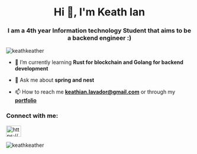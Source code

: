 <h1 align="center">Hi 👋, I'm Keath Ian</h1>
<h3 align="center">I am a 4th year Information technology Student that aims to be a backend engineer :)</h3>

<p align="left"> <img src="https://komarev.com/ghpvc/?username=keathkeather&label=Profile%20views&color=0e75b6&style=flat" alt="keathkeather" /> </p>

- 🌱 I’m currently learning **Rust for blockchain and Golang for backend development**

- 💬 Ask me about **spring and nest**

- 📫 How to reach me **keathian.lavador@gmail.com** or through my **[portfolio](https://keath.vercel.app/)**

<h3 align="left">Connect with me:</h3>
<p align="left">
<a href="https://linkedin.com/in/https://www.linkedin.com/in/keath-ian-lavador-745401232/" target="blank"><img align="center" src="https://raw.githubusercontent.com/rahuldkjain/github-profile-readme-generator/master/src/images/icons/Social/linked-in-alt.svg" alt="https://www.linkedin.com/in/keath-ian-lavador-745401232/" height="30" width="40" /></a>
</p>



<p><img align="center" src="https://github-readme-streak-stats.herokuapp.com/?user=keathkeather&" alt="keathkeather" /></p>

